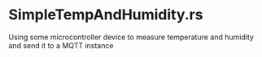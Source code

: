 # SimpleTempAndHumidity.rs
Using some microcontroller device to measure temperature and humidity and send it to a MQTT instance
